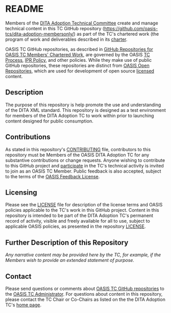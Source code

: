 # README

Members of the [DITA Adoption Technical Committee](https://www.oasis-open.org/committees/dita-adoption/) create and manage technical content in this TC GitHub repository (https://github.com/oasis-tcs/dita-adoption-membersonly/) as part of the TC's chartered work (the program of work and deliverables described in its [charter](https://www.oasis-open.org/committees/dita-adoption/charter.php).

OASIS TC GitHub repositories, as described in [GitHub Repositories for OASIS TC Members' Chartered Work](https://www.oasis-open.org/resources/tcadmin/github-repositories-for-oasis-tc-members-chartered-work), are governed by the OASIS [TC Process](https://www.oasis-open.org/policies-guidelines/tc-process), [IPR Policy](https://www.oasis-open.org/policies-guidelines/ipr), and other policies. While they make use of public GitHub repositories, these repositories are distinct from [OASIS Open Repositories](https://www.oasis-open.org/resources/open-repositories), which are used for development of open source [licensed](https://www.oasis-open.org/resources/open-repositories/licenses) content.

## Description

The purpose of this repository is help promote the use and understanding of the DITA XML standard. This repository is designed as a test environment for members of the DITA Adoption TC to work within prior to launching content designed for public consumption.

## Contributions

As stated in this repository's [CONTRIBUTING](https://github.com/oasis-tcs/dita-adoption-membersonly/blob/master/CONTRIBUTING.md) file, contributors to this repository must be Members of the OASIS DITA Adoption TC for any substantive contributions or change requests. Anyone wishing to contribute to this GitHub project and [participate](https://www.oasis-open.org/join/participation-instructions) in the TC's technical activity is invited to join as an OASIS TC Member. Public feedback is also accepted, subject to the terms of the [OASIS Feedback License](https://www.oasis-open.org/policies-guidelines/ipr#appendixa). 

## Licensing

Please see the [LICENSE](https://github.com/oasis-tcs/dita-adoption-membersonly/blob/master/LICENSE.md) file for description of the license terms and OASIS policies applicable to the TC's work in this GitHub project. Content in this repository is intended to be part of the DITA Adoption TC's permanent record of activity, visible and freely available for all to use, subject to applicable OASIS policies, as presented in the repository [LICENSE](https://github.com/oasis-tcs/dita-adoption-membersonly/blob/master/LICENSE.md). 

## Further Description of this Repository

*Any narrative content may be provided here by the TC, for example, if the Members wish to provide an extended statement of purpose.*

## Contact

Please send questions or comments about [OASIS TC GitHub repositories](https://www.oasis-open.org/resources/tcadmin/github-repositories-for-oasis-tc-members-chartered-work) to the [OASIS TC Administrator](mailto:tc-admin@oasis-open.org).  For questions about content in this repository, please contact the TC Chair or Co-Chairs as listed on the the DITA Adoption TC's [home page](https://www.oasis-open.org/committees/dita-adoption/).
